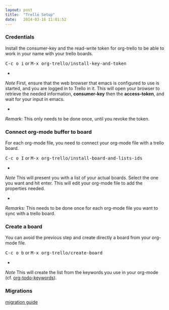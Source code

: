 ```yaml
---
layout: post
title:  "Trello Setup"
date:   2014-03-16 11:01:52
---
```


### Credentials

Install the consumer-key and the read-write token for org-trello to be able to work in your name with your trello boards.

<kbd>C-c o i</kbd> or <kbd>M-x org-trello/install-key-and-token</kbd>

-

*Note*
First, ensure that the web browser that emacs is configured to use is started, and you are logged in to Trello in it.
This will open your browser to retrieve the needed information, **consumer-key** then the **access-token**, and wait for your input in emacs.

-

*Remark:* This only needs to be done once, until you revoke the token.

### Connect org-mode buffer to board

For each org-mode file, you need to connect your org-mode file with a trello board.

<kbd>C-c o I</kbd> or <kbd>M-x org-trello/install-board-and-lists-ids</kbd>

-

*Note*
This will present you with a list of your actual boards. Select the one you want and hit enter.
This will edit your org-mode file to add the properties needed.

-

*Remarks:*
This needs to be done once for each org-mode file you want to sync with a trello board.

### Create a board

You can avoid the previous step and create directly a board from your org-mode file.

<kbd>C-c o b</kbd> or <kbd>M-x org-trello/create-board</kbd>

-

*Note*
This will create the list from the keywords you use in your org-mode (cf. [org-todo-keywords](http://orgmode.org/manual/In_002dbuffer-settings.html)).

### Migrations

[migration guide](./migration.html)
